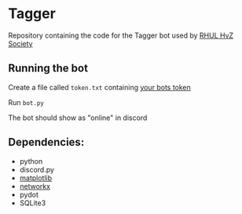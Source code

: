 # Tagger
Repository containing the code for the Tagger bot used by [RHUL HvZ Society](https://www.su.rhul.ac.uk/societies/a-z/hvz/)

## Running the bot
Create a file called `token.txt` containing [your bots token](https://www.madpenguin.org/how-to-get-your-discord-bot-token/)

Run `bot.py`

The bot should show as "online" in discord

## Dependencies:
* python
* discord.py
* [matplotlib](https://matplotlib.org/)
* [networkx](https://networkx.org/documentation/stable/index.html)
* pydot
* SQLite3
